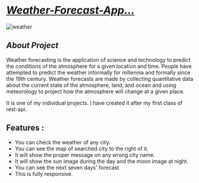 # _[Weather-Forecast-App...](https://current-weather.vercel.app/)_

![weather](https://user-images.githubusercontent.com/90378786/200049903-9f8070ac-229d-45c2-bf85-80a7f5ef424b.png)


## _About Project_

Weather forecasting is the application of science and technology to predict the conditions of the atmosphere for a given location and time. People have attempted to predict the weather informally for millennia and formally since the 19th century. Weather forecasts are made by collecting quantitative data about the current state of the atmosphere, land, and ocean and using meteorology to project how the atmosphere will change at a given place.

It is one of my individual projects. I have created it after my first class of rest-api.

## Features : 
- You can check the weather of any city.
- You can see the map of searched city to the right of it.
- It will show the proper message on any wrong city name.
- It will show the sun image during the day and the moon image at night.
- You can see the next seven days' forecast.
- This is fully responsive.
